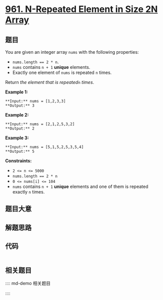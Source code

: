 # [961. N-Repeated Element in Size 2N Array](https://leetcode.com/problems/n-repeated-element-in-size-2n-array)

## 题目

You are given an integer array `nums` with the following properties:

  * `nums.length == 2 * n`.
  * `nums` contains `n + 1` **unique** elements.
  * Exactly one element of `nums` is repeated `n` times.

Return _the element that is repeated_`n` _times_.



**Example 1:**

    
    
    **Input:** nums = [1,2,3,3]
    **Output:** 3
    

**Example 2:**

    
    
    **Input:** nums = [2,1,2,5,3,2]
    **Output:** 2
    

**Example 3:**

    
    
    **Input:** nums = [5,1,5,2,5,3,5,4]
    **Output:** 5
    



**Constraints:**

  * `2 <= n <= 5000`
  * `nums.length == 2 * n`
  * `0 <= nums[i] <= 104`
  * `nums` contains `n + 1` **unique** elements and one of them is repeated exactly `n` times.


## 题目大意

## 解题思路

## 代码

```javascript

```

## 相关题目

:::: md-demo 相关题目

::::
